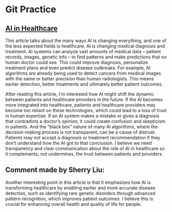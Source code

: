 # Git Practice

## [AI in Healthcare](https://www.foreseemed.com/artificial-intelligence-in-healthcare)
This article talks about the many ways AI is changing everything, and one of the less expected fields is healthcare. AI is changing medical diagnosis and treatment. AI systems can analyze vast amounts of medical data – patient records, images, genetic info – to find patterns and make predictions that no human doctor could see. This could improve diagnosis, personalize treatment plans and even predict disease outbreaks. For example, AI algorithms are already being used to detect cancers from medical images with the same or better precision than human radiologists. This means earlier detection, better treatments and ultimately better patient outcomes.

After reading this article, I'm interested how AI might shift the dynamic between patients and healthcare providers in the future. If the AI becomes more integrated into healthcare, patients and healthcare providers may become too reliant on these technologies, which could lead to a loss of trust in human expertise. If an AI system makes a mistake or gives a diagnosis that contradicts a doctor’s opinion, it could create confusion and skepticism in patients. And the “black box” nature of many AI algorithms, where the decision-making process is not transparent, can be a cause of distrust. Patients may not accept a diagnosis or treatment recommendation if they don’t understand how the AI got to that conclusion. I believe we need transparency and clear communication about the role of AI in healthcare so it complements, not undermines, the trust between patients and providers.

## Comment made by Sherry Liu:
Another interesting point in this article is that it emphasizes how AI is transforming healthcare by enabling earlier and more accurate disease detection, such as identifying rare genetic disorders through advanced pattern recognition, which improves patient outcomes. I believe this is crucial for enhancing overall health and quality of life for people.
